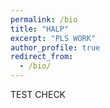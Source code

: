 ```yaml
---
permalink: /bio
title: "HALP"
excerpt: "PLS WORK"
author_profile: true
redirect_from: 
  - /bio/
---
```

TEST CHECK

